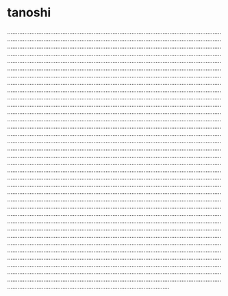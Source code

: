 # tanoshi

..................................................................................................................................................................................................................................................................................................................................................................................................................................................................................................................................................................................................................................................................................................................................................................................................................................................................................................................................................................................................................................................................................................................................................................................................................................................................................................................................................................................................................................................................................................................................................................................................................................................................................................................................................................................................................................................................................................................................................................................................................................................................................................................................................................................................................................................................................................................................................................................................................................................................................................................................................................................................................................................................................................................................................................................................................................................................................................................................................................................................................................................................................................................................................................................................................................................................................................................................................................................................................................................................................................................................................................................................................................................................................................................................................................................................................................................................................................................................................................................................................................................................................................................................................................................................................................................................................................................................................................................................................................................................................................................................................................................................................